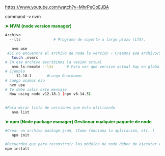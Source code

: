 https://www.youtube.com/watch?v=MhrPeOoEJBA

command -v nvm

 __<span style="color: green;">➤ NVM  (node version manager) </span>__    
```sh
Archivo
  --lts               # Programa de soporte a largo plazo (LTS).
  
   nvm use
 #Si no encuentra el archivo de node la version - Creamos ese archivo/Si no lo tiene pasamos a la siguiente   
   touch .nvmrc  
# En ese archivo escribimos la vesion actual 
   nvm ls-remote --lts      # Para ver que version actual hay en global
# Ejemplo 
     12.18.1       #Luego Guardamos 
# Luego usamos eso
  nvm use
# Te debe salir este mensaje 
  Now using node v12.18.1 (npm v6.14.5)
   
   
#Para mirar lista de versiones que esta utilizando
   nvm list

``` 


 __<span style="color: green;">➤ npm (Node package manager)  Gestionar cualquier paquete de node  </span>__    
```sh
#Crear un archivo package.json, (Como funciona la aplicacion, etc..)
   npm init
   
#Recuerden que para reconstruir los módulos de node deben de ejecutar este comando
npm install

``` 
